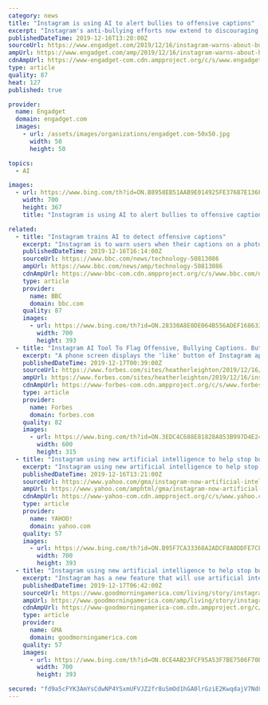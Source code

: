 ```yaml
---
category: news
title: "Instagram is using AI to alert bullies to offensive captions"
excerpt: "Instagram's anti-bullying efforts now extend to discouraging abusive behavior in posts, not just comments. It's introducing a feature that warns people when their post captions might be offensive, using AI to detect language similar to posts that have previously been reported. In theory, this makes bullies second-guess their vitriol ..."
publishedDateTime: 2019-12-16T13:20:00Z
sourceUrl: https://www.engadget.com/2019/12/16/instagram-warns-about-bullying-captions/
ampUrl: https://www.engadget.com/amp/2019/12/16/instagram-warns-about-bullying-captions/
cdnAmpUrl: https://www-engadget-com.cdn.ampproject.org/c/s/www.engadget.com/amp/2019/12/16/instagram-warns-about-bullying-captions/
type: article
quality: 87
heat: 127
published: true

provider:
  name: Engadget
  domain: engadget.com
  images:
    - url: /assets/images/organizations/engadget.com-50x50.jpg
      width: 50
      height: 50

topics:
  - AI

images:
  - url: https://www.bing.com/th?id=ON.B8958EB51AAB9E014925FE376B7E136F
    width: 700
    height: 367
    title: "Instagram is using AI to alert bullies to offensive captions"

related:
  - title: "Instagram trains AI to detect offensive captions"
    excerpt: "Instagram is to warn users when their captions on a photo or video could be considered offensive. The Facebook-owned company says it has trained an AI system to detect offensive captions. The idea is to give users \"a chance to pause and reconsider their words\". Instagram announced the feature in a blog on Monday, saying it would be rolled out ..."
    publishedDateTime: 2019-12-16T16:14:00Z
    sourceUrl: https://www.bbc.com/news/technology-50813086
    ampUrl: https://www.bbc.com/news/amp/technology-50813086
    cdnAmpUrl: https://www-bbc-com.cdn.ampproject.org/c/s/www.bbc.com/news/amp/technology-50813086
    type: article
    provider:
      name: BBC
      domain: bbc.com
    quality: 87
    images:
      - url: https://www.bing.com/th?id=ON.28330A8E0DE064B556ADEF168633C083
        width: 700
        height: 393
  - title: "Instagram AI Tool To Flag Offensive, Bullying Captions. But What About Facebook?"
    excerpt: "A phone screen displays the 'like' button of Instagram application in Ankara, Turkey on December 10, ... [+] 2019. On Monday, Facebook, Instagram’s parent company, announced their AI system will begin to detect and flag potentially offensive comments that could be bullying. If a caption is flagged as offensive, the AI will send a notification ..."
    publishedDateTime: 2019-12-17T00:39:00Z
    sourceUrl: https://www.forbes.com/sites/heatherleighton/2019/12/16/instagram-ai-tool-to-flag-offensive-bullying-captions-but-what-about-facebook/
    ampUrl: https://www.forbes.com/sites/heatherleighton/2019/12/16/instagram-ai-tool-to-flag-offensive-bullying-captions-but-what-about-facebook/amp/
    cdnAmpUrl: https://www-forbes-com.cdn.ampproject.org/c/s/www.forbes.com/sites/heatherleighton/2019/12/16/instagram-ai-tool-to-flag-offensive-bullying-captions-but-what-about-facebook/amp/
    type: article
    provider:
      name: Forbes
      domain: forbes.com
    quality: 82
    images:
      - url: https://www.bing.com/th?id=ON.3EDC4C688E81828A853B997D4E24FF7C
        width: 600
        height: 315
  - title: "Instagram using new artificial intelligence to help stop bullying"
    excerpt: "Instagram using new artificial intelligence to help stop bullying originally appeared on goodmorningamerica.com Instagram has a new feature that will use artificial intelligence to help combat bullying. The photo-sharing social media app announced exclusively on \"Good Morning America\" that it will begin the roll-out to its billions of users on ..."
    publishedDateTime: 2019-12-16T13:21:00Z
    sourceUrl: https://www.yahoo.com/gma/instagram-now-artificial-intelligence-help-stop-bullying-131352606--abc-news-lifestyle.html
    ampUrl: https://www.yahoo.com/amphtml/gma/instagram-now-artificial-intelligence-help-stop-bullying-131352606--abc-news-lifestyle.html
    cdnAmpUrl: https://www-yahoo-com.cdn.ampproject.org/c/s/www.yahoo.com/amphtml/gma/instagram-now-artificial-intelligence-help-stop-bullying-131352606--abc-news-lifestyle.html
    type: article
    provider:
      name: YAHOO!
      domain: yahoo.com
    quality: 57
    images:
      - url: https://www.bing.com/th?id=ON.B95F7CA33368A2ADCF8A0DDFE7CEF0D4
        width: 700
        height: 393
  - title: "Instagram using new artificial intelligence to help stop bullying"
    excerpt: "Instagram has a new feature that will use artificial intelligence to help combat bullying. The photo-sharing social media app announced exclusively on \"Good Morning America\" that it will begin the roll-out to its billions of users on Monday. If a user writes a caption on a photo or video that the AI deems offensive, that user will receive a ..."
    publishedDateTime: 2019-12-17T06:42:00Z
    sourceUrl: https://www.goodmorningamerica.com/living/story/instagram-now-artificial-intelligence-stop-bullying-67751631
    ampUrl: https://www.goodmorningamerica.com/amp/living/story/instagram-now-artificial-intelligence-stop-bullying-67751631
    cdnAmpUrl: https://www-goodmorningamerica-com.cdn.ampproject.org/c/s/www.goodmorningamerica.com/amp/living/story/instagram-now-artificial-intelligence-stop-bullying-67751631
    type: article
    provider:
      name: GMA
      domain: goodmorningamerica.com
    quality: 57
    images:
      - url: https://www.bing.com/th?id=ON.0CE4AB23FCF95A53F7BE7506F70B3661
        width: 700
        height: 393

secured: "fd9a5cFYK3AmYsCdwNP4YSxmUFVJZ2fr8uSmOd1hGA0lrGziE2KwqdajV7Nd8hROLe2hN9jZYdjfZyfQFU9/aeK5ya7kb5HjvO0MlEiac0e+kchL5tfTdCNinj3XrDzG2nGaVuprwP0Z2wGm6RRY8XFcRzXqVTBoZyWD7K+FqjKg2q6dDSJVsQHiwGb1+eNtYzSWRxRah2gt9/FcQDaxvkzt/fdQb7GrXJxvvzp6Onh1sC+myTE2nk3HUAON7c4jOvz5I5rpu/ZObS35NxfNbw==;I2NiaNp05j6+E7s9kxOpqg=="
---
```


